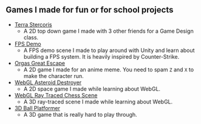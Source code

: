 ## Games I made for fun or for school projects
- [Terra Stercoris](http://personal.denison.edu/~lalla/314f20/group2/)
  - A 2D top down game I made with 3 other friends for a Game Design class.
- [FPS Demo](https://juntaow0.github.io/Unity_FPS_Dev_Build/)
  - A FPS demo scene I made to play around with Unity and learn about building a FPS system. It is heavily inspired by Counter-Strike.
- [Orgas Great Escape](https://juntaow0.github.io/OrgasGreatEscape/)
  - A 2D game I made for an anime meme. You need to spam `Z` and `X` to make the character run.
- [WebGL Asteroid Destroyer](https://juntaow0.github.io/WebGL_Asteroid_Destroyer/)
  - A 2D space game I made while learning about WebGL. 
- [WebGL Ray Traced Chess Scene](https://juntaow0.github.io/WebGL_Ray_Traced_Chess_Scene/)
  - A 3D ray-traced scene I made while learning about WebGL. 
- [3D Ball Platformer](http://personal.denison.edu/~lalla/314f20/juntao/)
  - A 3D game that is really hard to play through.
